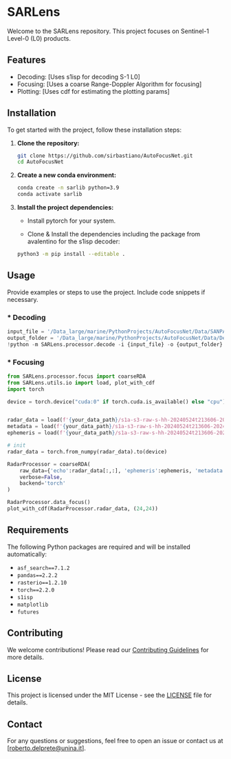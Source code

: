 

# SARLens

Welcome to the SARLens repository. This project focuses on Sentinel-1 Level-0 (L0) products.

## Features

- Decoding: [Uses s1isp for decoding S-1 L0]
- Focusing: [Uses a coarse Range-Doppler Algorithm for focusing]
- Plotting: [Uses cdf for estimating the plotting params]

## Installation

To get started with the project, follow these installation steps:

1. **Clone the repository:**

   ```sh
   git clone https://github.com/sirbastiano/AutoFocusNet.git
   cd AutoFocusNet
   ```



2. **Create a new conda environment:**

   ```sh
   conda create -n sarlib python=3.9
   conda activate sarlib
   ```

3. **Install the project dependencies:**

   - Install pytorch for your system.

   - Clone & Install the dependencies including the package from avalentino for the s1isp decoder:
   
   ```sh
   python3 -m pip install --editable .
   ```

   

## Usage

Provide examples or steps to use the project. Include code snippets if necessary.

### * Decoding

```python
input_file = '/Data_large/marine/PythonProjects/AutoFocusNet/Data/SANPAOLO/S1A_S3_RAW__0SDH_20240524T213606_20240524T213631_054018_069139_241A.SAFE/s1a-s3-raw-s-hh-20240524t213606-20240524t213631-054018-069139.dat'
output_folder = '/Data_large/marine/PythonProjects/AutoFocusNet/Data/Decoded/SANPAOLO'
!python -m SARLens.processor.decode -i {input_file} -o {output_folder}
```

### * Focusing

```python
from SARLens.processor.focus import coarseRDA
from SARLens.utils.io import load, plot_with_cdf
import torch

device = torch.device("cuda:0" if torch.cuda.is_available() else "cpu")


radar_data = load(f'{your_data_path}/s1a-s3-raw-s-hh-20240524t213606-20240524t213631-054018-069139_pkt_0.pkl')
metadata = load(f'{your_data_path}/s1a-s3-raw-s-hh-20240524t213606-20240524t213631-054018-069139_pkt_0_metadata.pkl')
ephemeris = load(f'{your_data_path}/s1a-s3-raw-s-hh-20240524t213606-20240524t213631-054018-069139_ephemeris.pkl')

# init
radar_data = torch.from_numpy(radar_data).to(device)

RadarProcessor = coarseRDA(
    raw_data={'echo':radar_data[:,:], 'ephemeris':ephemeris, 'metadata':metadata}, 
    verbose=False, 
    backend='torch'
)

RadarProcessor.data_focus()
plot_with_cdf(RadarProcessor.radar_data, (24,24))
```

## Requirements

The following Python packages are required and will be installed automatically:

- `asf_search==7.1.2`
- `pandas==2.2.2`
- `rasterio==1.2.10`
- `torch==2.2.0`
- `s1isp`
- `matplotlib`
- `futures`

## Contributing

We welcome contributions! Please read our [Contributing Guidelines](CONTRIBUTING.md) for more details.

## License

This project is licensed under the MIT License - see the [LICENSE](LICENSE) file for details.

## Contact

For any questions or suggestions, feel free to open an issue or contact us at [roberto.delprete@unina.it].

